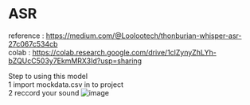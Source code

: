 # ASR
reference : https://medium.com/@Loolootech/thonburian-whisper-asr-27c067c534cb <br/>
colab : https://colab.research.google.com/drive/1clZynyZhLYh-bZQUcC503y7EkmMRX3Id?usp=sharing <br/>

Step to using this model<br/>
1 import mockdata.csv in to project<br/>
2 reccord your sound
![image](https://user-images.githubusercontent.com/70998355/214566026-30e6f74e-95bc-4c48-a167-a25b452beed0.png)


